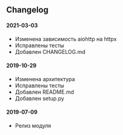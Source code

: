 ## Changelog

#### 2021-03-03
- Изменена зависимость aiohttp на httpx
- Исправлены тесты
- Добавлен CHANGELOG.md

#### 2019-10-29
- Изменена архитектура
- Исправлены тесты
- Добавлен README.md
- Добавлен setup.py

#### 2019-07-09
- Релиз модуля
